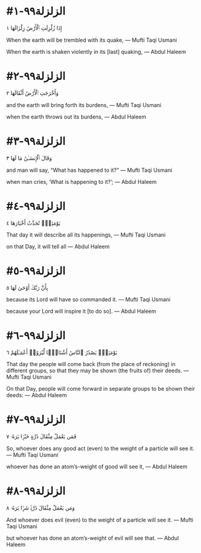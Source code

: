 


# #الزلزلة٩٩-١
إِذَا زُلْزِلَتِ ٱلْأَرْضُ زِلْزَالَهَا ١

When the earth will be trembled with its quake,
— Mufti Taqi Usmani


When the earth is shaken violently in its [last] quaking,
— Abdul Haleem



# #الزلزلة٩٩-٢
وَأَخْرَجَتِ ٱلْأَرْضُ أَثْقَالَهَا ٢

and the earth will bring forth its burdens,
— Mufti Taqi Usmani


when the earth throws out its burdens,
— Abdul Haleem



# #الزلزلة٩٩-٣
وَقَالَ ٱلْإِنسَـٰنُ مَا لَهَا ٣

and man will say, “What has happened to it?”
— Mufti Taqi Usmani


when man cries, ‘What is happening to it?’;
— Abdul Haleem



# #الزلزلة٩٩-٤
يَوْمَئِذٍۢ تُحَدِّثُ أَخْبَارَهَا ٤

That day it will describe all its happenings,
— Mufti Taqi Usmani


on that Day, it will tell all
— Abdul Haleem



# #الزلزلة٩٩-٥
بِأَنَّ رَبَّكَ أَوْحَىٰ لَهَا ٥

because its Lord will have so commanded it.
— Mufti Taqi Usmani


because your Lord will inspire it [to do so].
— Abdul Haleem



# #الزلزلة٩٩-٦
يَوْمَئِذٍۢ يَصْدُرُ ٱلنَّاسُ أَشْتَاتًۭا لِّيُرَوْا۟ أَعْمَـٰلَهُمْ ٦

That day the people will come back (from the place of reckoning) in different groups, so that they may be shown (the fruits of) their deeds.
— Mufti Taqi Usmani


On that Day, people will come forward in separate groups to be shown their deeds:
— Abdul Haleem



# #الزلزلة٩٩-٧
فَمَن يَعْمَلْ مِثْقَالَ ذَرَّةٍ خَيْرًۭا يَرَهُۥ ٧

So, whoever does any good act (even) to the weight of a particle will see it.
— Mufti Taqi Usmani


whoever has done an atom’s-weight of good will see it,
— Abdul Haleem



# #الزلزلة٩٩-٨
وَمَن يَعْمَلْ مِثْقَالَ ذَرَّةٍۢ شَرًّۭا يَرَهُۥ ٨

And whoever does evil (even) to the weight of a particle will see it.
— Mufti Taqi Usmani


but whoever has done an atom’s-weight of evil will see that.
— Abdul Haleem

